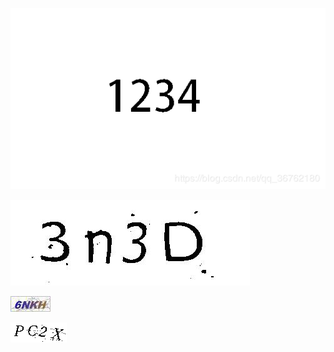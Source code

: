 



![1234](https://raw.githubusercontent.com/Hatcat123/GraphicBed/master/Img2/1234.jpg)

![3333](https://raw.githubusercontent.com/Hatcat123/GraphicBed/master/Img2/3333.jpg)

![nnn](https://raw.githubusercontent.com/Hatcat123/GraphicBed/master/Img2/nnn.jpg)


![train](https://raw.githubusercontent.com/Hatcat123/GraphicBed/master/Img2/train.png)